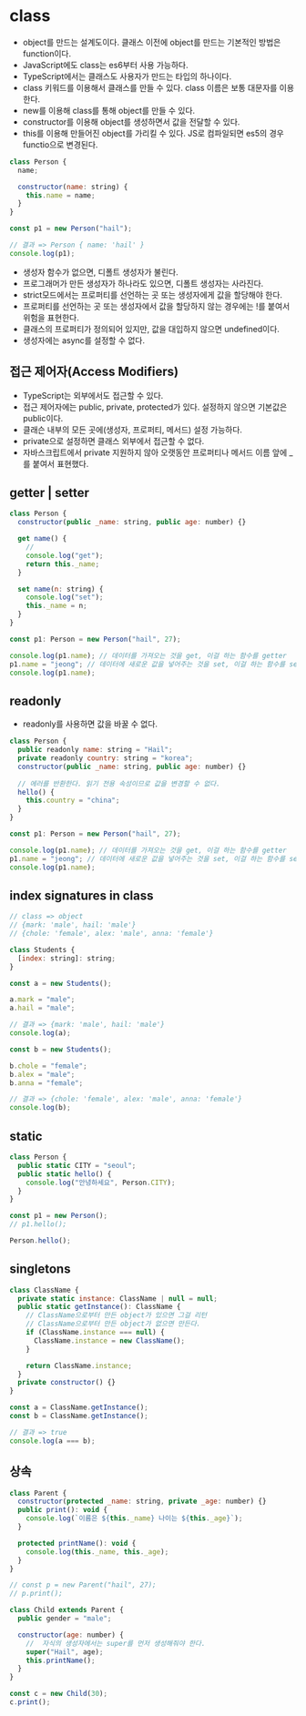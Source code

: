 # class
- object를 만드는 설계도이다. 클래스 이전에 object를 만드는 기본적인 방법은 function이다.
- JavaScript에도 class는 es6부터 사용 가능하다. 
- TypeScript에서는 클래스도 사용자가 만드는 타입의 하나이다.
- class 키워드를 이용해서 클래스를 만들 수 있다. class 이름은 보통 대문자를 이용한다.
- new를 이용해 class를 통해 object를 만들 수 있다.
- constructor를 이용해 object를 생성하면서 값을 전달할 수 있다.
- this를 이용해 만들어진 object를 가리킬 수 있다. JS로 컴파일되면 es5의 경우 functio으로 변경된다.
```js
class Person {
  name;

  constructor(name: string) {
    this.name = name;
  }
}

const p1 = new Person("hail");

// 결과 => Person { name: 'hail' }
console.log(p1);
```
- 생성자 함수가 없으면, 디폴트 생성자가 불린다. 
- 프로그래머가 만든 생성자가 하나라도 있으면, 디폴트 생성자는 사라진다.
- strict모드에서는 프로퍼티를 선언하는 곳 또는 생성자에게 값을 할당해야 한다.
- 프로퍼티를 선언하는 곳 또는 생성자에서 값을 할당하지 않는 경우에는 !를 붙여서 위험을 표현한다.
- 클래스의 프로퍼티가 정의되어 있지만, 값을 대입하지 않으면 undefined이다.
- 생성자에는 async를 설정할 수 없다.

## 접근 제어자(Access Modifiers)
- TypeScript는 외부에서도 접근할 수 있다.
- 접근 제어자에는 public, private, protected가 있다. 설정하지 않으면 기본값은 public이다.
- 클래슨 내부의 모든 곳에(생성자, 프로퍼티, 메서드) 설정 가능하다.
- private으로 설정하면 클래스 외부에서 접근할 수 없다.
- 자바스크립트에서 private 지원하지 않아 오랫동안 프로퍼티나 메서드 이름 앞에 _를 붙여서 표현했다.

## getter | setter
```js
class Person {
  constructor(public _name: string, public age: number) {}

  get name() {
    //
    console.log("get");
    return this._name;
  }

  set name(n: string) {
    console.log("set");
    this._name = n;
  }
}

const p1: Person = new Person("hail", 27);

console.log(p1.name); // 데이터를 가져오는 것을 get, 이걸 하는 함수를 getter
p1.name = "jeong"; // 데이터에 새로운 값을 넣어주는 것을 set, 이걸 하는 함수를 setter
console.log(p1.name);
```

## readonly
- readonly를 사용하면 값을 바꿀 수 없다.
```js
class Person {
  public readonly name: string = "Hail";
  private readonly country: string = "korea";
  constructor(public _name: string, public age: number) {}
  
  // 에러를 반환한다. 읽기 전용 속성이므로 값을 변경할 수 없다.
  hello() {
    this.country = "china";
  }
}

const p1: Person = new Person("hail", 27);

console.log(p1.name); // 데이터를 가져오는 것을 get, 이걸 하는 함수를 getter
p1.name = "jeong"; // 데이터에 새로운 값을 넣어주는 것을 set, 이걸 하는 함수를 setter
console.log(p1.name);
```

## index signatures in class
```js
// class => object
// {mark: 'male', hail: 'male'}
// {chole: 'female', alex: 'male', anna: 'female'}

class Students {
  [index: string]: string;
}

const a = new Students();

a.mark = "male";
a.hail = "male";

// 결과 => {mark: 'male', hail: 'male'}
console.log(a);

const b = new Students();

b.chole = "female";
b.alex = "male";
b.anna = "female";

// 결과 => {chole: 'female', alex: 'male', anna: 'female'}
console.log(b);
```

## static
```js
class Person {
  public static CITY = "seoul";
  public static hello() {
    console.log("안녕하세요", Person.CITY);
  }
}

const p1 = new Person();
// p1.hello();

Person.hello();
```

## singletons
```js
class ClassName {
  private static instance: ClassName | null = null;
  public static getInstance(): ClassName {
    // ClassName으로부터 만든 object가 있으면 그걸 리턴
    // ClassName으로부터 만든 object가 없으면 만든다.
    if (ClassName.instance === null) {
      ClassName.instance = new ClassName();
    }

    return ClassName.instance;
  }
  private constructor() {}
}

const a = ClassName.getInstance();
const b = ClassName.getInstance();

// 결과 => true
console.log(a === b);
```

## 상속
```js
class Parent {
  constructor(protected _name: string, private _age: number) {}
  public print(): void {
    console.log(`이름은 ${this._name} 나이는 ${this._age}`);
  }

  protected printName(): void {
    console.log(this._name, this._age);
  }
}

// const p = new Parent("hail", 27);
// p.print();

class Child extends Parent {
  public gender = "male";

  constructor(age: number) {
    //  자식의 생성자에서는 super를 먼저 생성해줘야 한다.
    super("Hail", age);
    this.printName();
  }
}

const c = new Child(30);
c.print();
```
















